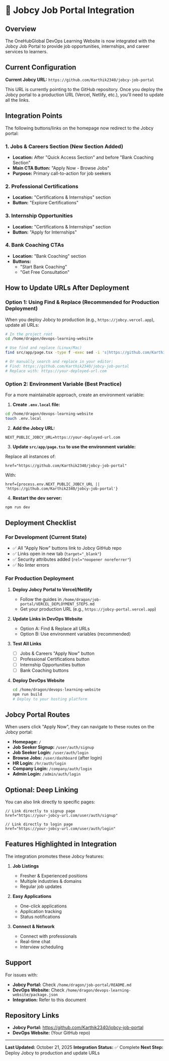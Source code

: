 # 🚀 Jobcy Job Portal Integration

## Overview

The OneHubGlobal DevOps Learning Website is now integrated with the Jobcy Job Portal to provide job opportunities, internships, and career services to learners.

## Current Configuration

**Current Jobcy URL:** `https://github.com/Karthik2340/jobcy-job-portal`

This URL is currently pointing to the GitHub repository. Once you deploy the Jobcy portal to a production URL (Vercel, Netlify, etc.), you'll need to update all the links.

## Integration Points

The following buttons/links on the homepage now redirect to the Jobcy portal:

### 1. **Jobs & Careers Section** (New Section Added)
   - **Location:** After "Quick Access Section" and before "Bank Coaching Section"
   - **Main CTA Button:** "Apply Now - Browse Jobs"
   - **Purpose:** Primary call-to-action for job seekers

### 2. **Professional Certifications**
   - **Location:** "Certifications & Internships" section
   - **Button:** "Explore Certifications"

### 3. **Internship Opportunities**
   - **Location:** "Certifications & Internships" section
   - **Button:** "Apply for Internships"

### 4. **Bank Coaching CTAs**
   - **Location:** "Bank Coaching" section
   - **Buttons:**
     - "Start Bank Coaching"
     - "Get Free Consultation"

## How to Update URLs After Deployment

### Option 1: Using Find & Replace (Recommended for Production Deployment)

When you deploy Jobcy to production (e.g., `https://jobcy.vercel.app`), update all URLs:

```bash
# In the project root
cd /home/dragon/devops-learning-website

# Use find and replace (Linux/Mac)
find src/app/page.tsx -type f -exec sed -i 's|https://github.com/Karthik2340/jobcy-job-portal|https://your-deployed-url.com|g' {} +

# Or manually search and replace in your editor:
# Find: https://github.com/Karthik2340/jobcy-job-portal
# Replace with: https://your-deployed-url.com
```

### Option 2: Environment Variable (Best Practice)

For a more maintainable approach, create an environment variable:

1. **Create `.env.local` file:**

```bash
cd /home/dragon/devops-learning-website
touch .env.local
```

2. **Add the Jobcy URL:**

```env
NEXT_PUBLIC_JOBCY_URL=https://your-deployed-url.com
```

3. **Update `src/app/page.tsx` to use the environment variable:**

Replace all instances of:
```tsx
href="https://github.com/Karthik2340/jobcy-job-portal"
```

With:
```tsx
href={process.env.NEXT_PUBLIC_JOBCY_URL || 'https://github.com/Karthik2340/jobcy-job-portal'}
```

4. **Restart the dev server:**
```bash
npm run dev
```

## Deployment Checklist

### For Development (Current State)
- ✅ All "Apply Now" buttons link to Jobcy GitHub repo
- ✅ Links open in new tab (`target="_blank"`)
- ✅ Security attributes added (`rel="noopener noreferrer"`)
- ✅ No linter errors

### For Production Deployment

1. **Deploy Jobcy Portal to Vercel/Netlify**
   - Follow the guides in `/home/dragon/job-portal/VERCEL_DEPLOYMENT_STEPS.md`
   - Get your production URL (e.g., `https://jobcy-portal.vercel.app`)

2. **Update Links in DevOps Website**
   - Option A: Find & Replace all URLs
   - Option B: Use environment variables (recommended)

3. **Test All Links**
   - [ ] Jobs & Careers "Apply Now" button
   - [ ] Professional Certifications button
   - [ ] Internship Opportunities button
   - [ ] Bank Coaching buttons

4. **Deploy DevOps Website**
   ```bash
   cd /home/dragon/devops-learning-website
   npm run build
   # Deploy to your hosting platform
   ```

## Jobcy Portal Routes

When users click "Apply Now", they can navigate to these routes on the Jobcy portal:

- **Homepage:** `/`
- **Job Seeker Signup:** `/user/auth/signup`
- **Job Seeker Login:** `/user/auth/login`
- **Browse Jobs:** `/user/dashboard` (after login)
- **HR Login:** `/hr/auth/login`
- **Company Login:** `/company/auth/login`
- **Admin Login:** `/admin/auth/login`

## Optional: Deep Linking

You can also link directly to specific pages:

```tsx
// Link directly to signup page
href="https://your-jobcy-url.com/user/auth/signup"

// Link directly to login page
href="https://your-jobcy-url.com/user/auth/login"
```

## Features Highlighted in Integration

The integration promotes these Jobcy features:

1. **Job Listings**
   - Fresher & Experienced positions
   - Multiple industries & domains
   - Regular job updates

2. **Easy Applications**
   - One-click applications
   - Application tracking
   - Status notifications

3. **Connect & Network**
   - Connect with professionals
   - Real-time chat
   - Interview scheduling

## Support

For issues with:
- **Jobcy Portal:** Check `/home/dragon/job-portal/README.md`
- **DevOps Website:** Check `/home/dragon/devops-learning-website/package.json`
- **Integration:** Refer to this document

## Repository Links

- **Jobcy Portal:** https://github.com/Karthik2340/jobcy-job-portal
- **DevOps Website:** (Your GitHub repo)

---

**Last Updated:** October 21, 2025
**Integration Status:** ✅ Complete
**Next Step:** Deploy Jobcy to production and update URLs

